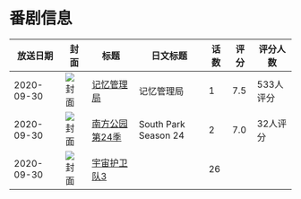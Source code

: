 # 番剧信息

|放送日期|封面|标题|日文标题|话数|评分|评分人数|
|---|---|---|---|---|---|---|
|2020-09-30|![封面](https://lain.bgm.tv/pic/cover/c/ce/5c/316037_9khI7.jpg)|[记忆管理局](https://bangumi.tv/subject/316037)|记忆管理局|1|7.5|533人评分|
|2020-09-30|![封面](https://lain.bgm.tv/pic/cover/c/ab/78/316709_p8bJI.jpg)|[南方公园 第24季](https://bangumi.tv/subject/316709)|South Park Season 24|2|7.0|32人评分|
|2020-09-30|![封面](https://lain.bgm.tv/pic/cover/c/fa/79/429335_3KxKQ.jpg)|[宇宙护卫队3](https://bangumi.tv/subject/429335)||26|||
